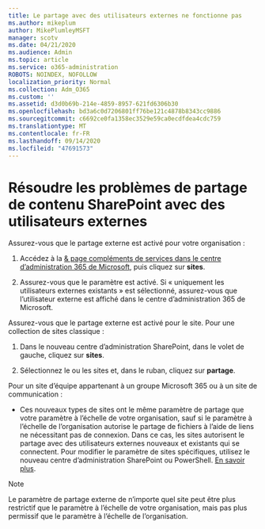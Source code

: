 ```yaml
---
title: Le partage avec des utilisateurs externes ne fonctionne pas
ms.author: mikeplum
author: MikePlumleyMSFT
manager: scotv
ms.date: 04/21/2020
ms.audience: Admin
ms.topic: article
ms.service: o365-administration
ROBOTS: NOINDEX, NOFOLLOW
localization_priority: Normal
ms.collection: Adm_O365
ms.custom: ''
ms.assetid: d3d0b69b-214e-4859-8957-621fd6306b30
ms.openlocfilehash: bd3a6c0d7206801ff76be121c4878b8343cc9886
ms.sourcegitcommit: c6692ce0fa1358ec3529e59ca0ecdfdea4cdc759
ms.translationtype: MT
ms.contentlocale: fr-FR
ms.lasthandoff: 09/14/2020
ms.locfileid: "47691573"
---
```

# <a name="fix-problems-sharing-sharepoint-content-with-external-users"></a>Résoudre les problèmes de partage de contenu SharePoint avec des utilisateurs externes

Assurez-vous que le partage externe est activé pour votre organisation :
  
1. Accédez à la [ &amp; page compléments de services dans le centre d’administration 365 de Microsoft](https://portal.office.com/adminportal/home#/Settings/ServicesAndAddIns), puis cliquez sur **sites**.
    
2. Assurez-vous que le paramètre est activé. Si « uniquement les utilisateurs externes existants » est sélectionné, assurez-vous que l’utilisateur externe est affiché dans le centre d’administration 365 de Microsoft.
    
Assurez-vous que le partage externe est activé pour le site. Pour une collection de sites classique :
  
1. Dans le nouveau centre d’administration SharePoint, dans le volet de gauche, cliquez sur **sites**.
    
2. Sélectionnez le ou les sites et, dans le ruban, cliquez sur **partage**.
    
Pour un site d’équipe appartenant à un groupe Microsoft 365 ou à un site de communication :
  
- Ces nouveaux types de sites ont le même paramètre de partage que votre paramètre à l’échelle de votre organisation, sauf si le paramètre à l’échelle de l’organisation autorise le partage de fichiers à l’aide de liens ne nécessitant pas de connexion. Dans ce cas, les sites autorisent le partage avec des utilisateurs externes nouveaux et existants qui se connectent. Pour modifier le paramètre de sites spécifiques, utilisez le nouveau centre d’administration SharePoint ou PowerShell. [En savoir plus](https://go.microsoft.com/fwlink/?linkid=871863).
    
> [!NOTE]
> Le paramètre de partage externe de n’importe quel site peut être plus restrictif que le paramètre à l’échelle de votre organisation, mais pas plus permissif que le paramètre à l’échelle de l’organisation. 
  

